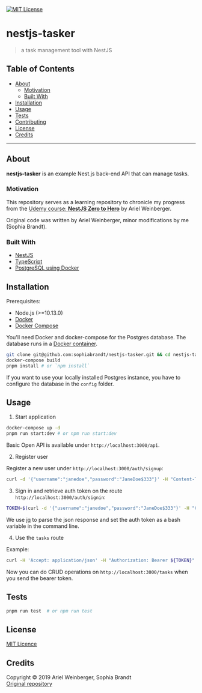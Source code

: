 [![MIT License][license-shield]][license-url]

# nestjs-tasker

> a task management tool with NestJS

## Table of Contents

- [About](#about)
  - [Motivation](#motivation)
  - [Built With](#built-with)
- [Installation](#installation)
- [Usage](#usage)
- [Tests](#tests)
- [Contributing](#contributing)
- [License](#license)
- [Credits](#credits)

---

## About

**nestjs-tasker** is an example Nest.js back-end API that can manage tasks.

### Motivation

This repository serves as a learning repository to chronicle my progress from the [Udemy course: **NestJS Zero to Hero**](https://www.udemy.com/nestjs-zero-to-hero/) by Ariel Weinberger.

Original code was written by Ariel Weinberger, minor modifications by me (Sophia Brandt).

### Built With

- [NestJS](https://nestjs.com/)
- [TypeScript](http://www.typescriptlang.org/)
- [PostgreSQL using Docker](https://www.rockyourcode.com/add-a-postgres-database-with-docker-to-your-project/)

## Installation

Prerequisites:

- Node.js (>=10.13.0)
- [Docker](https://www.docker.com/)
- [Docker Compose](https://docs.docker.com/compose/)

You'll need Docker and docker-compose for the Postgres database. The database runs in a [Docker container](docker-compose.yml).

```bash
git clone git@github.com:sophiabrandt/nestjs-tasker.git && cd nestjs-tasker
docker-compose build
pnpm install # or `npm install`
```

If you want to use your locally installed Postgres instance, you have to configure the database in the `config` folder.

## Usage

1. Start application

```bash
docker-compose up -d
pnpm run start:dev # or npm run start:dev
```

Basic Open API is available under `http://localhost:3000/api`.

2. Register user

Register a new user under `http://localhost:3000/auth/signup`:

```bash
curl -d '{"username":"janedoe","password":"JaneDoe$333"}' -H "Content-Type: application/json" -X POST http://localhost:3000/auth/signup
```

3. Sign in and retrieve auth token on the route `http://localhost:3000/auth/signin`:

```bash
TOKEN=$(curl -d '{"username":"janedoe","password":"JaneDoe$333"}' -H "Content-Type: application/json" -X POST http://localhost:3000/auth/signin | jq -r '.accessToken')
```

We use [jq](https://github.com/stedolan/jq) to parse the json response and set the auth token as a bash variable in the command line.

4. Use the `tasks` route

Example:

```bash
curl -H 'Accept: application/json' -H "Authorization: Bearer ${TOKEN}" http://localhost:3000/tasks
```

Now you can do CRUD operations on `http://localhost:3000/tasks` when you send the bearer token.

## Tests

```bash
pnpm run test  # or npm run test
```

## License

[MIT Licence](LICENSE)

## Credits

Copyright © 2019 Ariel Weinberger, Sophia Brandt  
[Original repository](https://github.com/arielweinberger/nestjs-course-task-management)

[license-shield]: https://img.shields.io/badge/License-MIT-green.svg?style=flat-square
[license-url]: https://github.com/sophiabrandt/nestjs-tasker/blob/master/LICENSE
